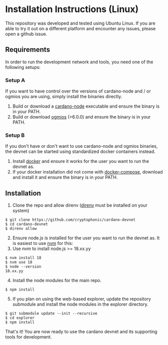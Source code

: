 # Installation Instructions (Linux)

This repository was developed and tested using Ubuntu Linux. If you are able to try it out on a different platform and encounter any issues, please open a github issue.

## Requirements

In order to run the development network and tools, you need one of the following setups:

### Setup A

If you want to have control over the versions of cardano-node and / or ogmios you are using, simply install the binaries directly.

1. Build or download a [cardano-node](https://github.com/IntersectMBO/cardano-node) executable and ensure the binary is in your PATH.
2. Build or download [ogmios](https://github.com/CardanoSolutions/ogmios) (>6.0.0) and ensure the binary is in your PATH.

### Setup B

If you don't have or don't want to use cardano-node and ogmios binaries, the devnet can be started using standardized docker containers instead.

1. Install [docker](https://docs.docker.com/engine/install/) and ensure it works for the user you want to run the devnet as.
2. If your docker installation did not come with [docker-compose](https://docs.docker.com/compose/install/), download and install it and ensure the binary is in your PATH.

## Installation

1. Clone the repo and allow direnv ([direnv](https://direnv.net/) must be installed on your system)

```
$ git clone https://github.com/cryptophonic/cardano-devnet
$ cd cardano-devnet
$ direnv allow
```

2. Ensure node.js is installed for the user you want to run the devnet as. It is easiest to use [nvm](https://github.com/nvm-sh/nvm) for this:
3. Use nvm to install node.js >= 18.xx.yy

```
$ nvm install 18
$ nvm use 18
$ node --version
18.xx.yy
```

4. Install the node modules for the main repo.

```
$ npm install
```
   
5. If you plan on using the web-based explorer, update the repository submodule and install the node modules in the explorer directory.

```
$ git submodule update --init --recursive
$ cd explorer
$ npm install
```

That's it! You are now ready to use the cardano devnet and its supporting tools for development.
